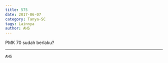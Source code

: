```yaml
---
title: 575
date: 2017-06-07
category: Tanya-SC
tags: Lainnya
author: AHS
---
```


PMK 70 sudah berlaku?

---



`AHS`
